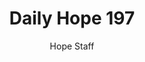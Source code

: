 ---
image: /assets/img/daily-hope-default-artwork.png
title: Daily Hope 197
number: 197
categories:
  - Daily Hope
author: Hope Staff
notes: Daily Hope 197
embed: >-
  <iframe src="https://open.spotify.com/embed/episode/4xWwVLrKXnF3qFVCv7BKNy?utm_source=generator" width="400px" height="102px" frameborder=“0" scrolling=“no”></iframe>
---